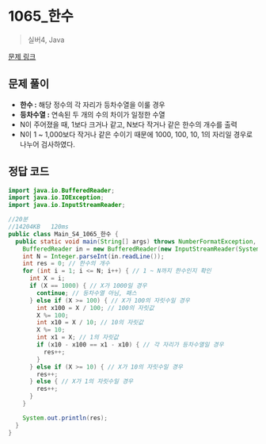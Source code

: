 # 1065_한수
> 실버4, Java

[문제 링크](https://www.acmicpc.net/problem/1065)

## 문제 풀이
- **한수 :** 해당 정수의 각 자리가 등차수열을 이룰 경우
- **등차수열 :** 연속된 두 개의 수의 차이가 일정한 수열
- N이 주어졌을 때, 1보다 크거나 같고, N보다 작거나 같은 한수의 개수를 출력
- N이 1 ~ 1,000보다 작거나 같은 수이기 때문에 1000, 100, 10, 1의 자리일 경우로 나누어 검사하였다.

## 정답 코드
```java
import java.io.BufferedReader;
import java.io.IOException;
import java.io.InputStreamReader;

//20분
//14204KB	120ms
public class Main_S4_1065_한수 {
  public static void main(String[] args) throws NumberFormatException, IOException {
    BufferedReader in = new BufferedReader(new InputStreamReader(System.in));
    int N = Integer.parseInt(in.readLine());
    int res = 0; // 한수의 개수
    for (int i = 1; i <= N; i++) { // 1 ~ N까지 한수인지 확인
      int X = i;
      if (X == 1000) { // X가 1000일 경우
        continue; // 등차수열 아님, 패스
      } else if (X >= 100) { // X가 100의 자릿수일 경우
        int x100 = X / 100; // 100의 자릿값
        X %= 100;
        int x10 = X / 10; // 10의 자릿값
        X %= 10;
        int x1 = X; // 1의 자릿값
        if (x10 - x100 == x1 - x10) { // 각 자리가 등차수열일 경우
          res++;
        }
      } else if (X >= 10) { // X가 10의 자릿수일 경우
        res++;
      } else { // X가 1의 자릿수일 경우
        res++;
      }
    }

    System.out.println(res);
  }
}
```
